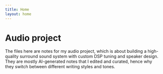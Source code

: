 ```yaml
---
title: Home
layout: home
---
```

# Audio project

The files here are notes for my audio project, which is about building a high-quality surround sound system with custom DSP tuning and speaker design. They are mostly AI-generated notes that I edited and curated, hence why they switch between different writing styles and tones.
